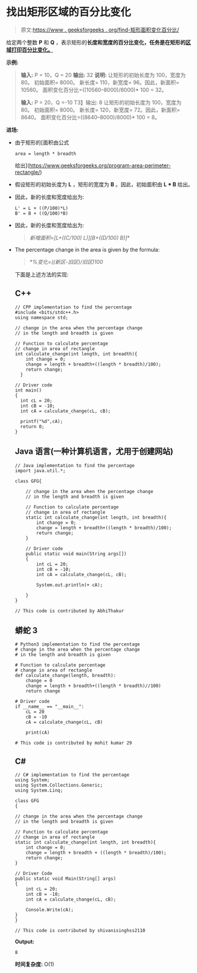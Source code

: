 # 找出矩形区域的百分比变化

> 原文:[https://www . geeksforgeeks . org/find-矩形面积变化百分比/](https://www.geeksforgeeks.org/find-the-percentage-change-in-the-area-of-a-rectangle/)

给定两个整数 **P** 和 **Q** ，表示矩形的**长度和宽度的百分比变化，任务是在矩形的[区域打印百分比变化。](https://www.geeksforgeeks.org/program-area-perimeter-rectangle/)**

**示例:**

> **输入:** P = 10，Q = 20
> **输出:** 32
> **说明:**
> 让矩形的初始长度为 100，宽度为 80。
> 初始面积= 8000。
> 新长度= 110，新宽度= 96。因此，新面积= 10560。
> 面积变化百分比=((10560–8000)/8000)* 100 = 32。
> 
> **输入:** P = 20，Q =-10
> T3】输出: 8
> 让矩形的初始长度为 100，宽度为 80。
> 初始面积= 8000。
> 新长度= 120，新宽度= 72。因此，新面积= 8640。
> 面积变化百分比=((8640–8000)/8000)* 100 = 8。

**进场:**

*   由于矩形的[面积由公式

    ```
    area = length * breadth

    ```

    给出](https://www.geeksforgeeks.org/program-area-perimeter-rectangle/)
*   假设矩形的初始长度为 **L** ，矩形的宽度为 **B** 。因此，初始面积由 **L * B** 给出。
*   因此，新的长度和宽度给出为:

    ```
    L' = L + ((P/100)*L)
    B' = B + ((Q/100)*B)

    ```

*   因此，新的长度和宽度给出为:

    > **新增面积=[L+((C/100)* L)]*[B+((D/100)* B)]**

*   The percentage change in the area is given by the formula:

    > **%变化=((新区-旧区)/旧区)*100**

    下面是上述方法的实现:

    ## C++

    ```
    // CPP implementation to find the percentage
    #include <bits/stdc++.h>
    using namespace std;

    // change in the area when the percentage change
    // in the length and breadth is given

    // Function to calculate percentage
    // change in area of rectangle
    int calculate_change(int length, int breadth){
        int change = 0;
        change = length + breadth+((length * breadth)/100);
        return change;
      }

    // Driver code
    int main()
    {
      int cL = 20;
      int cB = -10;
      int cA = calculate_change(cL, cB);

      printf("%d",cA);
      return 0;
    }
    ```

    ## Java 语言(一种计算机语言，尤用于创建网站)

    ```
    // Java implementation to find the percentage
    import java.util.*;

    class GFG{

        // change in the area when the percentage change
        // in the length and breadth is given

        // Function to calculate percentage
        // change in area of rectangle
        static int calculate_change(int length, int breadth){
            int change = 0;
            change = length + breadth+((length * breadth)/100);
            return change;
        }

        // Driver code
        public static void main(String args[])
        {
            int cL = 20;
            int cB = -10;
            int cA = calculate_change(cL, cB);

            System.out.println(+ cA);

        }
    }

    // This code is contributed by AbhiThakur

    ```

    ## 蟒蛇 3

    ```
    # Python3 implementation to find the percentage
    # change in the area when the percentage change
    # in the length and breadth is given

    # Function to calculate percentage 
    # change in area of rectangle
    def calculate_change(length, breadth):
        change = 0
        change = length + breadth+((length * breadth)//100)
        return change

    # Driver code
    if __name__ == "__main__":
        cL = 20
        cB = -10
        cA = calculate_change(cL, cB)

        print(cA)

    # This code is contributed by mohit kumar 29
    ```

    ## C#

    ```
    // C# implementation to find the percentage
    using System;
    using System.Collections.Generic;
    using System.Linq;

    class GFG 
    {

    // change in the area when the percentage change
    // in the length and breadth is given

    // Function to calculate percentage
    // change in area of rectangle
    static int calculate_change(int length, int breadth){
        int change = 0;
        change = length + breadth + ((length * breadth)/100);
        return change;
    }

    // Driver Code
    public static void Main(String[] args) 
    {
        int cL = 20;
        int cB = -10;
        int cA = calculate_change(cL, cB);

        Console.Write(cA);
    }
    }

    // This code is contributed by shivanisinghss2110
    ```

    **Output:**

    ```
    8

    ```

    **时间复杂度:** O(1)